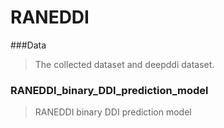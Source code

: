 # RANEDDI
###Data
> The collected dataset and deepddi dataset.

### RANEDDI\_binary\_DDI\_prediction\_model
> RANEDDI binary DDI prediction model



